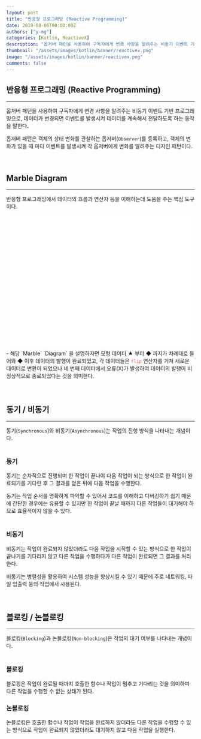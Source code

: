 ```yaml
---
layout: post
title: "반응형 프로그래밍 (Reactive Programming)"
date: 2019-08-06T00:00:00Z
authors: ["y-mg"]
categories: [Kotlin, ReactiveX]
description: "옵저버 패턴을 사용하여 구독자에게 변경 사항을 알려주는 비동기 이벤트 기반 프로그래밍"
thumbnail: "/assets/images/kotlin/banner/reactivex.png"
image: "/assets/images/kotlin/banner/reactivex.png"
comments: false
---
```


## 반응형 프로그래밍 (Reactive Programming)
***
옵저버 패턴을 사용하여 구독자에게 변경 사항을 알려주는 비동기 이벤트 기반 프로그래밍으로, 데이터가 변경되면 이벤트를 발생시켜 데이터를 계속해서 전달하도록 하는 동작을 말한다.
<br/>

옵저버 패턴은 객체의 상태 변화를 관찰하는 옵저버(`Observer`)를 등록하고, 객체의 변화가 있을 때 마다 이벤트를 발생시켜 각 옵저버에게 변화를 알려주는 디자인 패턴이다.
<br/>
<br/>
<br/>



## Marble Diagram
***
반응형 프로그래밍에서 데이터의 흐름과 연산자 등을 이해하는데 도움을 주는 핵심 도구이다.
<br/>

<div style="
background-color: #ffffff;
background-image: url(/assets/images/kotlin/content/marble_diagram.png);
background-size: contain;
background-repeat: no-repeat;
background-position: center center;
">
<img src="/assets/images/kotlin/content/marble_diagram.png" style="visibility: hidden;" />
</div>
- 해당 `Marble` `Diagram` 을 설명하자면 모형 데이터 ★ 부터 ◆ 까지가 차례대로 들어와 ◆ 이후 데이터의 발행이 완료되었고, 각 데이터들은 <code style="color: #eb5657;">flip</code> 연산자를 거쳐 새로운 데이터로 변환이 되었으나 네 번째 데이터에서 오류(X)가 발생하여 데이터의 발행이 비정상적으로 종료되었다는 것을 의미한다.
<br/>
<br/>
<br/>



## 동기 / 비동기
***
동기(`Synchronous`)와 비동기(`Asynchronous`)는 작업의 진행 방식을 나타내는 개념이다.
<br/>
<br/>

### 동기
동기는 순차적으로 진행되며 한 작업이 끝나야 다음 작업이 되는 방식으로 한 작업이 완료되기를 기다린 후 그 결과를 얻은 뒤에 다음 작업을 수행한다. 
<br/>

동기는 작업 순서를 명확하게 파악할 수 있어서 코드를 이해하고 디버깅하기 쉽기 때문에 간단한 경우에는 유용할 수 있지만 한 작업이 끝날 때까지 다른 작업들이 대기해야 하므로 효율적이지 않을 수 있다.
<br/>
<br/>

### 비동기
비동기는 작업이 완료되지 않았더라도 다음 작업을 시작할 수 있는 방식으로 한 작업이 끝나기를 기다리지 않고 다른 작업을 수행하다가 다른 작업이 완료되면 그 결과를 처리한다. 
<br/>

비동기는 병렬성을 활용하여 시스템 성능을 향상시킬 수 있기 때문에 주로 네트워킹, 파일 입출력 등의 작업에서 사용된다.
<br/>
<br/>
<br/>



## 블로킹 / 논블로킹
***
블로킹(`Blocking`)과 논블로킹(`Non-blocking`)은 작업의 대기 여부를 나타내는 개념이다.
<br/>
<br/>

### 블로킹
블로킹은 작업이 완료될 때까지 호출한 함수나 작업이 멈추고 기다리는 것을 의미하며 다른 작업을 수행할 수 없는 상태가 된다.
<br/>

### 논블로킹
논블로킹은 호출한 함수나 작업이 작업을 완료하지 않더라도 다른 작업을 수행할 수 있는 방식으로 작업이 완료되지 않았더라도 대기하지 않고 다음 작업을 실행한다. 
